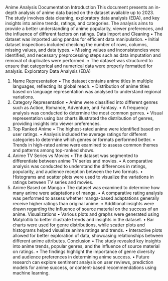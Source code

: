 Anime Analysis Documentation
Introduction
This document presents an in-depth analysis of anime data based on the dataset available up to 2023. The study involves data cleaning, exploratory data analysis (EDA), and key insights into anime trends, ratings, and categories. The analysis aims to provide a better understanding of anime popularity, viewer preferences, and the influence of different factors on ratings.
Data Import and Cleaning
•	The dataset was imported using pandas for efficient data manipulation.
•	Initial dataset inspections included checking the number of rows, columns, missing values, and data types.
•	Missing values and inconsistencies were identified, and necessary preprocessing steps such as data imputation and removal of duplicates were performed.
•	The dataset was structured to ensure that categorical and numerical data were properly formatted for analysis.
Exploratory Data Analysis (EDA)
1. Name Representation
•	The dataset contains anime titles in multiple languages, reflecting its global reach.
•	Distribution of anime titles based on language representation was analysed to understand regional variations.
2. Category Representation
•	Anime were classified into different genres such as Action, Romance, Adventure, and Fantasy.
•	A frequency analysis was conducted to determine the most common genres.
•	Visual representation using bar charts illustrated the distribution of genres, providing insights into viewer preferences.
3. Top Ranked Anime
•	The highest-rated anime were identified based on user ratings.
•	Analysis included the average ratings for different categories to determine which genres or formats performed better.
•	Trends in high-rated anime were examined to assess common themes and patterns among top-ranked shows.
4. Anime TV Series vs Movies
•	The dataset was segmented to differentiate between anime TV series and movies.
•	A comparative analysis was conducted to understand the differences in ratings, popularity, and audience reception between the two formats.
•	Histograms and scatter plots were used to visualize the variations in ratings between TV series and movies.
5. Anime Based on Manga
•	The dataset was examined to determine how many anime were adaptations of manga.
•	A comparative rating analysis was performed to assess whether manga-based adaptations generally receive higher ratings than original anime.
•	Additional insights were drawn regarding the influence of source material on the success of an anime.
Visualizations
•	Various plots and graphs were generated using Matplotlib to better illustrate trends and insights in the dataset.
•	Bar charts were used for genre distributions, while scatter plots and histograms helped visualize anime ratings and trends.
•	Interactive plots allowed for better exploration of data, showcasing relationships between different anime attributes.
Conclusion
•	The study revealed key insights into anime trends, popular genres, and the influence of source material on ratings.
•	The findings highlight the importance of genre diversity and audience preferences in determining anime success.
•	Future research can explore sentiment analysis on user reviews, prediction models for anime success, or content-based recommendations using machine learning.

